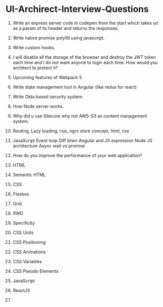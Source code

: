# UI-Archirect-Interview-Questions

1. Write an express server code in codepen from the start which takes url as a param of its header and returns the responses. 
2. Write native promise polyfill using javascript. 
3. Write custom hooks. 
4. I will disable all the storage of the browser and destroy the JWT token each time and I do not want anyone to login each time. How would you architect to protect it? 
5. Upcoming features of Webpack 5 
6. Write state management tool in Angular (like redux for react) 
7. Write Okta based security system. 
8. How Node server works. 
9. Why did u use Sitecore why not AWS-S3 as content management system.
10. Routing, Lazy loading, rxjs, ngrx store concept, html, css
11. JavaScript Event loop Diff btwn Angular and JS expression Node JS architecture Async wait vs promise
12. How do you improve the performance of your web application?


1. HTML
  1. Semantic HTML
2. CSS
  1. Flexbox
  2. Grid
  3. RWD
  4. Specificity
  5. CSS Units
  6. CSS Positioning
  7. CSS Animations
  8. CSS Variables
  9. CSS Pseudo Elements
3. JavaScript
4. ReactJS
5. 
